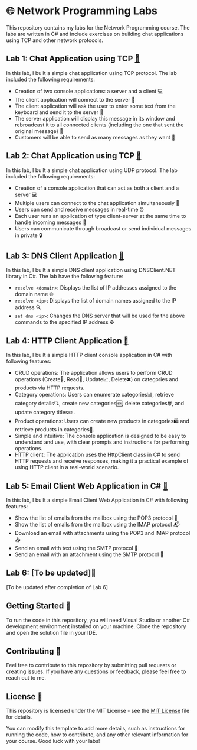 # 🌐 Network Programming Labs

This repository contains my labs for the Network Programming course. The labs are written in C# and include exercises on building chat applications using TCP and other network protocols.

## Lab 1: Chat Application using TCP [🔗](https://github.com/BarganConstantin/Network_Programming/tree/main/Lab%231)

In this lab, I built a simple chat application using TCP protocol. The lab included the following requirements:

- Creation of two console applications: a server and a client 💻
- The client application will connect to the server 🤝
- The client application will ask the user to enter some text from the keyboard and send it to the server 💬
- The server application will display this message in its window and rebroadcast it to all connected clients (including the one that sent the original message) 📩
- Customers will be able to send as many messages as they want 🔄

## Lab 2: Chat Application using TCP [🔗](https://github.com/BarganConstantin/Network_Programming/tree/main/Lab%232)

In this lab, I built a simple chat application using UDP protocol. The lab included the following requirements:

- Creation of a console application that can act as both a client and a server 💻
- Multiple users can connect to the chat application simultaneously 👥
- Users can send and receive messages in real-time ⏰
- Each user runs an application of type client-server at the same time to handle incoming messages 📱
- Users can communicate through broadcast or send individual messages in private 🔒

## Lab 3:  DNS Client Application [🔗](https://github.com/BarganConstantin/Network_Programming/tree/main/Lab%233)

In this lab, I built a simple DNS client application using DNSClient.NET library in C#. The lab have the following feature:

- `resolve <domain>`: Displays the list of IP addresses assigned to the domain name 🌐
- `resolve <ip>`: Displays the list of domain names assigned to the IP address 🔍
- `set dns <ip>`: Changes the DNS server that will be used for the above commands to the specified IP address ⚙️

## Lab 4: HTTP Client Application [🔗](https://github.com/BarganConstantin/Network_Programming/tree/main/Lab%234)

In this lab, I built a simple HTTP client console application in C# with following features: 

- CRUD operations: The application allows users to perform CRUD operations (Create📝, Read📖, Update📈, Delete❌) on categories and products via HTTP requests.
- Category operations: Users can enumerate categories📊, retrieve category details🔍, create new categories🆕, delete categories🗑️, and update category titles✏️.
- Product operations: Users can create new products in categories🛍️ and retrieve products in categories🔎.
- Simple and intuitive: The console application is designed to be easy to understand and use, with clear prompts and instructions for performing operations.
- HTTP client: The application uses the HttpClient class in C# to send HTTP requests and receive responses, making it a practical example of using HTTP client in a real-world scenario.

## Lab 5: Email Client Web Application in C# [🔗](https://github.com/BarganConstantin/Network_Programming/tree/main/Lab%235)
In this lab, I built a simple Email Client Web Application in C# with following features: 

- Show the list of emails from the mailbox using the POP3 protocol 📩
- Show the list of emails from the mailbox using the IMAP protocol 📬
- Download an email with attachments using the POP3 and IMAP protocol 📤
- Send an email with text using the SMTP protocol 📨
- Send an email with an attachment using the SMTP protocol 📎

## Lab 6: [To be updated]🔄

[To be updated after completion of Lab 6]

## Getting Started 🚀

To run the code in this repository, you will need Visual Studio or another C# development environment installed on your machine. Clone the repository and open the solution file in your IDE.

## Contributing 🤝

Feel free to contribute to this repository by submitting pull requests or creating issues. If you have any questions or feedback, please feel free to reach out to me.

## License 📝

This repository is licensed under the MIT License - see the [MIT License](https://opensource.org/licenses/MIT) file for details.

You can modify this template to add more details, such as instructions for running the code, how to contribute, and any other relevant information for your course. Good luck with your labs!
